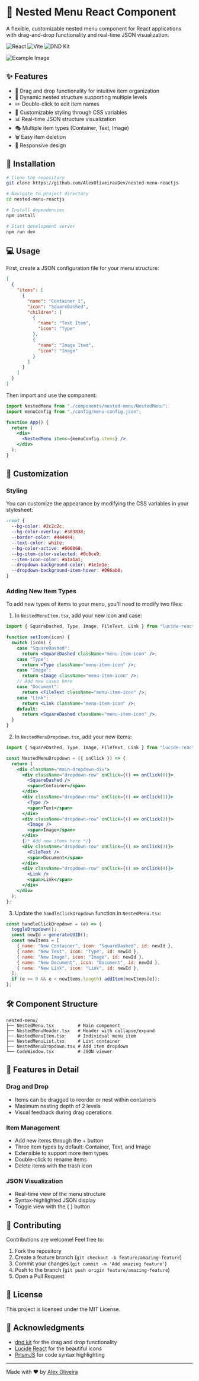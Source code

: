 # 🌳 Nested Menu React Component

A flexible, customizable nested menu component for React applications with drag-and-drop functionality and real-time JSON visualization.

![React](https://img.shields.io/badge/-React-61DAFB?style=flat-square&logo=react&logoColor=black)
![Vite](https://img.shields.io/badge/-Vite-646CFF?style=flat-square&logo=vite&logoColor=white)
![DND Kit](https://img.shields.io/badge/-DND_Kit-000000?style=flat-square)

![Example Image](public/print.png "Example Title")

## ✨ Features

- 🎯 Drag and drop functionality for intuitive item organization
- 🔄 Dynamic nested structure supporting multiple levels
- ✏️ Double-click to edit item names
- 🎨 Customizable styling through CSS variables
- 📊 Real-time JSON structure visualization
- 🎭 Multiple item types (Container, Text, Image)
- 🗑️ Easy item deletion
- 📱 Responsive design

## 🚀 Installation

```bash
# Clone the repository
git clone https://github.com/AlexOliveiraaDev/nested-menu-reactjs

# Navigate to project directory
cd nested-menu-reactjs

# Install dependencies
npm install

# Start development server
npm run dev
```

## 💻 Usage

First, create a JSON configuration file for your menu structure:

```json
[
  {
    "items": [
      {
        "name": "Container 1",
        "icon": "SquareDashed",
        "children": [
          {
            "name": "Text Item",
            "icon": "Type"
          },
          {
            "name": "Image Item",
            "icon": "Image"
          }
        ]
      }
    ]
  }
]
```

Then import and use the component:

```jsx
import NestedMenu from "./components/nested-menu/NestedMenu";
import menuConfig from "./config/menu-config.json";

function App() {
  return (
    <div>
      <NestedMenu items={menuConfig.items} />
    </div>
  );
}
```

## 🎨 Customization

### Styling

You can customize the appearance by modifying the CSS variables in your stylesheet:

```css
:root {
  --bg-color: #2c2c2c;
  --bg-color-overlay: #383838;
  --border-color: #444444;
  --text-color: white;
  --bg-color-active: #606060;
  --bg-item-color-selected: #0c8ce9;
  --item-icon-color: #a1a1a1;
  --dropdown-background-color: #1e1e1e;
  --dropdown-background-item-hover: #096ab0;
}
```

### Adding New Item Types

To add new types of items to your menu, you'll need to modify two files:

1. In `NestedMenuItem.tsx`, add your new icon and case:

```jsx
import { SquareDashed, Type, Image, FileText, Link } from "lucide-react"; // Add new icons

function setIcon(icon) {
  switch (icon) {
    case "SquareDashed":
      return <SquareDashed className="menu-item-icon" />;
    case "Type":
      return <Type className="menu-item-icon" />;
    case "Image":
      return <Image className="menu-item-icon" />;
    // Add new cases here
    case "Document":
      return <FileText className="menu-item-icon" />;
    case "Link":
      return <Link className="menu-item-icon" />;
    default:
      return <SquareDashed className="menu-item-icon" />;
  }
}
```

2. In `NestedMenuDropdown.tsx`, add your new items:

```jsx
import { SquareDashed, Type, Image, FileText, Link } from "lucide-react";

const NestedMenuDropdown = ({ onClick }) => {
  return (
    <div className="main-dropdown-div">
      <div className="dropdown-row" onClick={() => onClick(0)}>
        <SquareDashed />
        <span>Container</span>
      </div>
      <div className="dropdown-row" onClick={() => onClick(1)}>
        <Type />
        <span>Text</span>
      </div>
      <div className="dropdown-row" onClick={() => onClick(2)}>
        <Image />
        <span>Image</span>
      </div>
      {/* Add new items here */}
      <div className="dropdown-row" onClick={() => onClick(3)}>
        <FileText />
        <span>Document</span>
      </div>
      <div className="dropdown-row" onClick={() => onClick(4)}>
        <Link />
        <span>Link</span>
      </div>
    </div>
  );
};
```

3. Update the `handleClickDropdown` function in `NestedMenu.tsx`:

```jsx
const handleClickDropdown = (e) => {
  toggleDropdown();
  const newId = generateUUID();
  const newItems = [
    { name: "New Container", icon: "SquareDashed", id: newId },
    { name: "New Text", icon: "Type", id: newId },
    { name: "New Image", icon: "Image", id: newId },
    { name: "New Document", icon: "Document", id: newId },
    { name: "New Link", icon: "Link", id: newId },
  ];
  if (e >= 0 && e < newItems.length) addItem(newItems[e]);
};
```

## 🛠️ Component Structure

```
nested-menu/
├── NestedMenu.tsx         # Main component
├── NestedMenuHeader.tsx   # Header with collapse/expand
├── NestedMenuItem.tsx     # Individual menu item
├── NestedMenuList.tsx     # List container
├── NestedMenuDropdown.tsx # Add item dropdown
└── CodeWindow.tsx         # JSON viewer
```

## 📝 Features in Detail

### Drag and Drop

- Items can be dragged to reorder or nest within containers
- Maximum nesting depth of 2 levels
- Visual feedback during drag operations

### Item Management

- Add new items through the + button
- Three item types by default: Container, Text, and Image
- Extensible to support more item types
- Double-click to rename items
- Delete items with the trash icon

### JSON Visualization

- Real-time view of the menu structure
- Syntax-highlighted JSON display
- Toggle view with the { } button

## 🤝 Contributing

Contributions are welcome! Feel free to:

1. Fork the repository
2. Create a feature branch (`git checkout -b feature/amazing-feature`)
3. Commit your changes (`git commit -m 'Add amazing feature'`)
4. Push to the branch (`git push origin feature/amazing-feature`)
5. Open a Pull Request

## 📄 License

This project is licensed under the MIT License.

## 🙏 Acknowledgments

- [dnd kit](https://dndkit.com/) for the drag and drop functionality
- [Lucide React](https://lucide.dev/) for the beautiful icons
- [PrismJS](https://prismjs.com/) for code syntax highlighting

---

Made with ❤️ by [Alex Oliveira](https://github.com/AlexOliveiraaDev)
